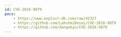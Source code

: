 ```yaml
---
id: CVE-2016-9079
pocs: 
    - https://www.exploit-db.com/raw/42327
    - https://github.com/LakshmiDesai/CVE-2016-9079
    - https://github.com/dangokyo/CVE-2016-9079
---
```

